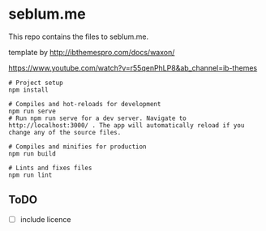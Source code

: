 # seblum.me 

This repo contains the files to seblum.me.


template by http://ibthemespro.com/docs/waxon/

https://www.youtube.com/watch?v=r55qenPhLP8&ab_channel=ib-themes

```
# Project setup
npm install

# Compiles and hot-reloads for development
npm run serve
# Run npm run serve for a dev server. Navigate to http://localhost:3000/ . The app will automatically reload if you change any of the source files.

# Compiles and minifies for production
npm run build

# Lints and fixes files
npm run lint
```

## ToDO
- [ ] include licence